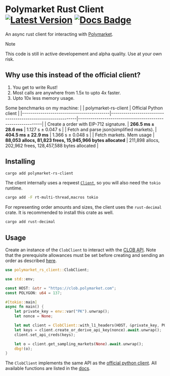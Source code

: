 # Polymarket Rust Client &emsp; [![Latest Version]][crates.io] [![Docs Badge]][docs]

[Latest Version]: https://img.shields.io/crates/v/polymarket-rs-client.svg
[crates.io]: https://crates.io/crates/polymarket-rs-client
[Docs Badge]: https://docs.rs/polymarket-rs-client/badge.svg
[docs]: https://docs.rs/polymarket-rs-client

An async rust client for interacting with [Polymarket](https://polymarket.com/).

> [!NOTE]
> This code is still in active developement and alpha quality. Use at your own risk.

## Why use this instead of the official client?

1. You get to write Rust!
2. Most calls are anywhere from 1.5x to upto 4x faster.
3. Upto 10x less memory usage.

Some benchmarks on my machine:
| | polymarket-rs-client | Official Python client |
|-------------------------------------------|-------------------------------------------------------------|------------------------------------------------------------|
| Create a order with EIP-712 signature. | **266.5 ms ± 28.6 ms** | 1.127 s ± 0.047 s |
| Fetch and parse json(simplified markets). | **404.5 ms ± 22.9 ms** | 1.366 s ± 0.048 s |
| Fetch markets. Mem usage | **88,053 allocs, 81,823 frees, 15,945,966 bytes allocated** | 211,898 allocs, 202,962 frees, 128,457,588 bytes allocated |

## Installing

```sh
cargo add polymarket-rs-client
```

The client internally uses a reqwest [`Client`](https://docs.rs/reqwest/latest/reqwest/struct.Client.html), so you will also need the `tokio` runtime.

```sh
cargo add -F rt-multi-thread,macros tokio

```

For representing order amounts and sizes, the client uses the `rust-decimal` crate. It is recommended to install this crate as well.

```sh
cargo add rust-decimal
```

## Usage

Create an instance of the `ClobClient` to interact with the [CLOB API](https://docs.polymarket.com/#clob-api). Note that the prerequisite allowances must be set before creating and sending an order as described [here](https://github.com/Polymarket/py-clob-client?tab=readme-ov-file#allowances).

```rust
use polymarket_rs_client::ClobClient;

use std::env;

const HOST: &str = "https://clob.polymarket.com";
const POLYGON: u64 = 137;

#[tokio::main]
async fn main() {
    let private_key = env::var("PK").unwrap();
    let nonce = None;

    let mut client = ClobClient::with_l1_headers(HOST, &private_key, POLYGON);
    let keys = client.create_or_derive_api_key(nonce).await.unwrap();
    client.set_api_creds(keys);

    let o = client.get_sampling_markets(None).await.unwrap();
    dbg!(o);
}
```

The `ClobClient` implements the same API as the [official python client](https://github.com/Polymarket/py-clob-client). All available functions are listed in the [docs](https://docs.rs/polymarket-rs-client/latest/polymarket_rs_client/struct.ClobClient.html).
